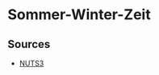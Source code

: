 # Sommer-Winter-Zeit

## Sources
* [NUTS3](https://ec.europa.eu/eurostat/web/gisco/geodata/statistical-units/territorial-units-statistics)